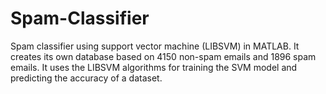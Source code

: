 # Spam-Classifier
Spam classifier using support vector machine (LIBSVM) in MATLAB.
It creates its own database based on 4150 non-spam emails and 1896 spam emails.
It uses the LIBSVM algorithms for training the SVM model and predicting the accuracy of a dataset.
